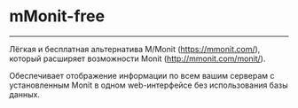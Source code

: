 # mMonit-free
-----------------------------------

Лёгкая и бесплатная альтернатива M/Monit (https://mmonit.com/), который расширяет возможности Monit (http://mmonit.com/monit/).

Обеспечивает отображение информации по всем вашим серверам с установленным Monit в одном web-интерфейсе без использования базы данных.
